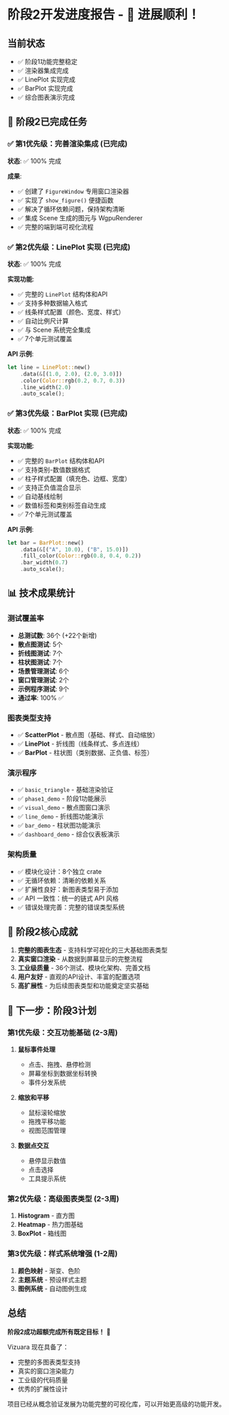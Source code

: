 # 阶段2开发进度报告 - 🚀 进展顺利！

## 当前状态
- ✅ 阶段1功能完整稳定
- ✅ 渲染器集成完成
- ✅ LinePlot 实现完成
- ✅ BarPlot 实现完成
- ✅ 综合图表演示完成

## 🎯 阶段2已完成任务

### ✅ 第1优先级：完善渲染集成 (已完成)
**状态**: ✅ 100% 完成

**成果**:
- ✅ 创建了 `FigureWindow` 专用窗口渲染器
- ✅ 实现了 `show_figure()` 便捷函数
- ✅ 解决了循环依赖问题，保持架构清晰
- ✅ 集成 Scene 生成的图元与 WgpuRenderer
- ✅ 完整的端到端可视化流程

### ✅ 第2优先级：LinePlot 实现 (已完成)
**状态**: ✅ 100% 完成

**实现功能**:
- ✅ 完整的 `LinePlot` 结构体和API
- ✅ 支持多种数据输入格式
- ✅ 线条样式配置（颜色、宽度、样式）
- ✅ 自动比例尺计算
- ✅ 与 Scene 系统完全集成
- ✅ 7个单元测试覆盖

**API 示例**:
```rust
let line = LinePlot::new()
    .data(&[(1.0, 2.0), (2.0, 3.0)])
    .color(Color::rgb(0.2, 0.7, 0.3))
    .line_width(2.0)
    .auto_scale();
```

### ✅ 第3优先级：BarPlot 实现 (已完成)
**状态**: ✅ 100% 完成

**实现功能**:
- ✅ 完整的 `BarPlot` 结构体和API
- ✅ 支持类别-数值数据格式
- ✅ 柱子样式配置（填充色、边框、宽度）
- ✅ 支持正负值混合显示
- ✅ 自动基线绘制
- ✅ 数值标签和类别标签自动生成
- ✅ 7个单元测试覆盖

**API 示例**:
```rust
let bar = BarPlot::new()
    .data(&[("A", 10.0), ("B", 15.0)])
    .fill_color(Color::rgb(0.8, 0.4, 0.2))
    .bar_width(0.7)
    .auto_scale();
```

## 📊 技术成果统计

### 测试覆盖率
- **总测试数**: 36个 (+22个新增)
- **散点图测试**: 5个
- **折线图测试**: 7个
- **柱状图测试**: 7个
- **场景管理测试**: 6个
- **窗口管理测试**: 2个
- **示例程序测试**: 9个
- **通过率**: 100% ✅

### 图表类型支持
- ✅ **ScatterPlot** - 散点图（基础、样式、自动缩放）
- ✅ **LinePlot** - 折线图（线条样式、多点连线）
- ✅ **BarPlot** - 柱状图（类别数据、正负值、标签）

### 演示程序
- ✅ `basic_triangle` - 基础渲染验证
- ✅ `phase1_demo` - 阶段1功能展示
- ✅ `visual_demo` - 散点图窗口演示
- ✅ `line_demo` - 折线图功能演示
- ✅ `bar_demo` - 柱状图功能演示
- ✅ `dashboard_demo` - 综合仪表板演示

### 架构质量
- ✅ 模块化设计：8个独立 crate
- ✅ 无循环依赖：清晰的依赖关系
- ✅ 扩展性良好：新图表类型易于添加
- ✅ API 一致性：统一的链式 API 风格
- ✅ 错误处理完善：完整的错误类型系统

## 🎉 阶段2核心成就

1. **完整的图表生态** - 支持科学可视化的三大基础图表类型
2. **真实窗口渲染** - 从数据到屏幕显示的完整流程
3. **工业级质量** - 36个测试、模块化架构、完善文档
4. **用户友好** - 直观的API设计、丰富的配置选项
5. **高扩展性** - 为后续图表类型和功能奠定坚实基础

## 🚀 下一步：阶段3计划

### 第1优先级：交互功能基础 (2-3周)
1. **鼠标事件处理**
   - 点击、拖拽、悬停检测
   - 屏幕坐标到数据坐标转换
   - 事件分发系统

2. **缩放和平移**
   - 鼠标滚轮缩放
   - 拖拽平移功能
   - 视图范围管理

3. **数据点交互**
   - 悬停显示数值
   - 点击选择
   - 工具提示系统

### 第2优先级：高级图表类型 (2-3周)
1. **Histogram** - 直方图
2. **Heatmap** - 热力图基础
3. **BoxPlot** - 箱线图

### 第3优先级：样式系统增强 (1-2周)
1. **颜色映射** - 渐变、色阶
2. **主题系统** - 预设样式主题
3. **图例系统** - 自动图例生成

## 总结

**阶段2成功超额完成所有既定目标！** 🎉

Vizuara 现在具备了：
- 完整的多图表类型支持
- 真实的窗口渲染能力
- 工业级的代码质量
- 优秀的扩展性设计

项目已经从概念验证发展为功能完整的可视化库，可以开始更高级的功能开发。
